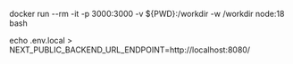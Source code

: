 docker run --rm -it -p 3000:3000 -v ${PWD}:/workdir -w /workdir node:18 bash

echo .env.local > NEXT_PUBLIC_BACKEND_URL_ENDPOINT=http://localhost:8080/

